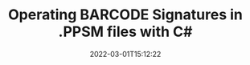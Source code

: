 ---
############################# Static ############################
layout: "auto-gen"
date: 2022-03-01T15:12:22
draft: false
otherformats: 
breadcrumb: Create BARCODE signature on PPSM for C#

############################# Head ############################
head_title: "Adding BARCODE signatures in a PPSM file with C#"
head_description: "Put BARCODE Signature on PPSM file for .NET using a few lines of code. Use the GroupDocs Document Signature API to sign dozens file formats."

############################# Header ############################
title: "Operating BARCODE Signatures in .PPSM files with C#"
description: "How to add BARCODE Signature with a few lines of .NET code"
bg_image: "https://cms.admin.containerize.com/templates/aspose/App_Themes/V3/images/bg/header1.png"
bg_overlay: false
button:
    enable: true

############################# SubMenu ############################
submenu:
    enable: true

    left:
        img_alt: "GroupDocs.Signature for .NET"
        image: "https://cms.admin.containerize.com/templates/groupdocs/images/product-logos/90x90-noborder/groupdocs-signature-net.png"
        product: "GroupDocs.Signature"
        platform: ".NET"



############################# About ############################
about:
    enable: true
    title: "About GroupDocs.Signature for .NET API"
    content: |
        [GroupDocs.Signature for .NET](https://products.groupdocs.com/signature/net/) is a advanced .NET API to electronically sign digital documents using various signature types such as text, image, barcode, QR-code, stamp, form-field and metadata. Users can load, edit, validate, save, remove, preview and search digital signatures within PDF, Microsoft Word, Excel worksheets, PowerPoint presentations, Adobe Photoshop, metafiles and image file formats, with additional support for customizing signature properties as needed.
    

overview:
    enable: true
    title: "Overview API"
    content: |
        Sign your PPSM files with BARCODE signatures using .NET easily. You can use just a couple of C# code lines in any platform of your choice like - Windows, Linux, macOS.
        You can put BARCODE on PPSM file in a very convenient way and for free. Besides that it is possible to sign PPSM files using advanced BARCODE options. 
        
        There are a lot of options features to sign PPSM which you may use for your purposes:

        * BARCODE position on the page can be set up as absolutely as relatively;;
        * One BARCODE signature may be placed on specified pages of multi-page documents;;
        * A lot of additional signature features like color, size, border etc. are available..
        
        There are also saving options for signed PPSM file:

        * after signing file might be saved with other supported format;
        * furthermore file can be encrypted with password or saved to memory stream.

        Signing PPSM files with BARCODE provides vast amount opportunities for users. Moreover there is no need for any additional software installed - like MS Office, Open Office, Adobe Acrobat Reader etc.


############################# Steps ############################
steps:
    enable: true
    title_left: "Steps to sign PPSM with BARCODE in C#"
    content_left: |
        [GroupDocs.Signature for .NET](https://products.groupdocs.com/signature/net/) provides ability to sign PPSM documents with BARCODE signatures quick and easily.
        
        * Create an instance of Signature class providing PPSM file supposed to signing as path or memory stream
        * Instantiate SignOptions class and set all demanded data.
        * Invoke the Signature.Sign passing output PPSM file or memory stream

    title_right: "System Requirements"
    content_right: |
        Documents signing with GroupDocs.Signature for .NET can be performed in just a few simple steps. Our APIs are supported on all major platforms and operating systems. Before executing the code below, make sure you have the following prerequisites installed on your system.

        * Operating systems: Microsoft Windows, Linux, MacOS
        * Development environments: Microsoft Visual Studio, Xamarin, MonoDevelop
        * Frameworks: .NET Framework, .NET Standard, .NET Core, Mono
        * Get the latest GroupDocs.Signature for .NET from [Nuget](https://www.nuget.org/packages/groupdocs.signature)
         
    code: |
        ```csharp    
        
        // Set up input PPSM file
        string filePath = "input.ppsm";
        // Set up output file
        string outputFilePath = "output.ppsm";

        // Instantiate Signature for input file
        using (GroupDocs.Signature.Signature signature = new GroupDocs.Signature.Signature(filePath))
        {
                // create barcode option with predefined barcode text
                BarcodeSignOptions options = new BarcodeSignOptions("JohnSmith")
                {
                    // setup Barcode encoding type
                    EncodeType = BarcodeTypes.ISMN,

                    // set signature position
                    Left = 50,
                    Top = 50,
                    Width = 200,
                    Height = 50
                };

                // sign PPSM document
                SignResult result = signature.Sign(outputFilePath, options);
        }

        ```

demos:
    enable: true
    title: "Signing PPSM documents with BARCODE Live Demo"
    content: |
       Sign PPSM file with BARCODE signature right now by visiting the [GroupDocs.Signature App](https://products.groupdocs.app/signature/family) website. Free online demo waiting for you.
          

more_formats:
    enable: true
    title: "Other supported BARCODE signatures for C#"
    content: "You can also sign PPSM with other signature types. Please see the list below."
       
       
back_to_top:
    enable: true
---